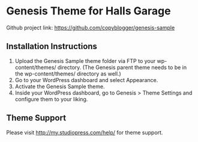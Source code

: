 # Genesis Theme for Halls Garage

Github project link: https://github.com/copyblogger/genesis-sample


## Installation Instructions

1. Upload the Genesis Sample theme folder via FTP to your wp-content/themes/ directory. (The Genesis parent theme needs to be in the wp-content/themes/ directory as well.)
2. Go to your WordPress dashboard and select Appearance.
3. Activate the Genesis Sample theme.
4. Inside your WordPress dashboard, go to Genesis > Theme Settings and configure them to your liking.


## Theme Support

Please visit http://my.studiopress.com/help/ for theme support.

